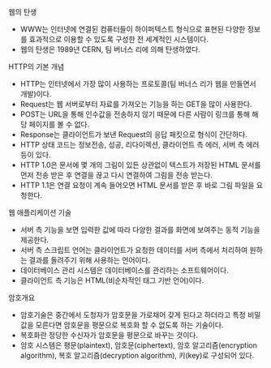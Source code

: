 웹의 탄생

- WWW는 인터넷에 연결된 컴퓨터들이 하이퍼텍스트 형식으로 표현된 다양한 정보를 효과적으로 이용할 수 있도록 구성한 전 세계적인 시스템이다.
- 웹의 탄생은 1989년 CERN, 팀 버너스 리에 의해 탄생하였다.


HTTP의 기본 개념

- HTTP는 인터넷에서 가장 많이 사용하는 프로토콜(팀 버너스 리가 웹을 만들면서 개발)이다.
- Request는 웹 서버로부터 자료를 가져오는 기능을 하는 GET을 많이 사용한다.
- POST는 URL을 통해 인수값을 전송하지 않기 때문에 다른 사람이 링크를 통해 해당 페이지를 볼 수 없다.
- Response는 클라이언트가 보낸 Request의 응답 패킷으로 형식이 간단하다.
- HTTP 상태 코드는 정보전송, 성공, 리다이렉션, 클라이언트 측 에러, 서버 측 에러 등이 있다.
- HTTP 1.0은 문서에 몇 개의 그림이 있든 상관없이 텍스트가 저장된 HTML 문서를 먼저 전송 받은 후 연결을 끊고 다시 연결하여 그림을 전송 받는다.
- HTTP 1.1은 연결 요청이 계속 들어오면 HTML 문서를 받은 후 바로 그림 파일을 요청한다.


웹 애플리케이션 기술

- 서버 측 기능을 보면 입력한 값에 따라 다양한 결과를 화면에 보여주는 동적 기능을 제공한다.
- 서버 측 스크립트 언어는 클라이언트가 요청한 데이터를 서버 측에서 처리하여 원하는 결과를 돌려주기 위해 사용하는 언어이다.
- 데이터베이스 관리 시스템은 데이터베이스를 관리하는 소프트웨어이다.
- 클라이언트 측 기능은 HTML(비순차적인 태그 기반 언어)이다.


암호개요

- 암호기술은 중간에서 도청자가 암호문을 가로채어 갖게 된다고 하더라고 특정 비밀값을 모른다면 암호문을 평문으로 복호화 할 수 없도록 하는 기술이다.
- 복호화란 정당한 수신자가 암호문을 평문으로 바꾸는 것이다.
- 암호 시스템은 평문(plaintext), 암호문(ciphertext), 암호 알고리즘(encryption algorithm), 복호 알고리즘(decryption algorithm), 키(key)로 구성되어 있다.
